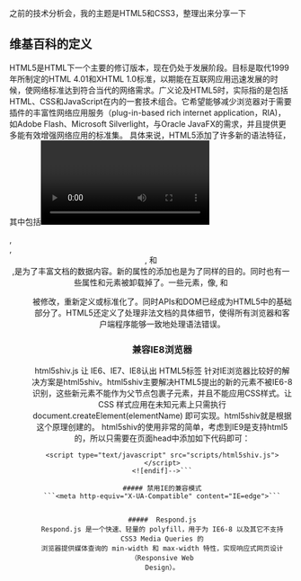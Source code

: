 之前的技术分析会，我的主题是HTML5和CSS3，整理出来分享一下

## 维基百科的定义

HTML5是HTML下一个主要的修订版本，现在仍处于发展阶段。目标是取代1999年所制定的HTML 4.01和XHTML 1.0标准，以期能在互联网应用迅速发展的时候，使网络标准达到符合当代的网络需求。广义论及HTML5时，实际指的是包括HTML、CSS和JavaScript在内的一套技术组合。它希望能够减少浏览器对于需要插件的丰富性网络应用服务（plug-in-based rich internet application，RIA)，如Adobe Flash、Microsoft Silverlight，与Oracle JavaFX的需求，并且提供更多能有效增强网络应用的标准集。
具体来说，HTML5添加了许多新的语法特征，其中包括<video>,<audio>,和<canvas>元素，同时集成了SVG内容。这些元素是为了更容易的在网页中添加和处理多媒体和图片内容而添加的。其它新的元素包括<section>, <article>, <header>, 和<nav>,是为了丰富文档的数据内容。新的属性的添加也是为了同样的目的。同时也有一些属性和元素被卸载掉了。一些元素，像<a>, 和<menu>被修改，重新定义或标准化了。同时APIs和DOM已经成为HTML5中的基础部分了。HTML5还定义了处理非法文档的具体细节，使得所有浏览器和客户端程序能够一致地处理语法错误。

### 兼容IE8浏览器
html5shiv.js 让 IE6、IE7、IE8认出 HTML5标签
针对IE浏览器比较好的解决方案是html5shiv。html5shiv主要解决HTML5提出的新的元素不被IE6-8识别，这些新元素不能作为父节点包裹子元素，并且不能应用CSS样式。让CSS 样式应用在未知元素上只需执行 document.createElement(elementName) 即可实现。html5shiv就是根据这个原理创建的。
html5shiv的使用非常的简单，考虑到IE9是支持html5的，所以只需要在页面head中添加如下代码即可：

```<!--[if lt IE9]>
<script type="text/javascript" src="scripts/html5shiv.js"></script>
<![endif]-->```

##### 禁用IE的兼容模式
```<meta http-equiv="X-UA-Compatible" content="IE=edge">```


#####  Respond.js
Respond.js 是一个快速、轻量的 polyfill，用于为 IE6-8 以及其它不支持 CSS3 Media Queries 的
浏览器提供媒体查询的 min-width 和 max-width 特性，实现响应式网页设计（Responsive Web
Design）。
